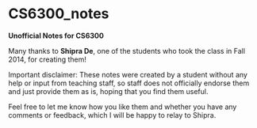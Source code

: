 # CS6300_notes

**Unofficial Notes for CS6300**

Many thanks to **Shipra De**, one of the students who took the class in Fall 2014, for creating them!

Important disclaimer: These notes were created by a student without any help or input from teaching staff, so staff does not officially endorse them 
and just provide them as is, hoping that you find them useful. 

Feel free to let me know how you like them and whether you have any comments or feedback, which I will be happy to relay to Shipra. 
